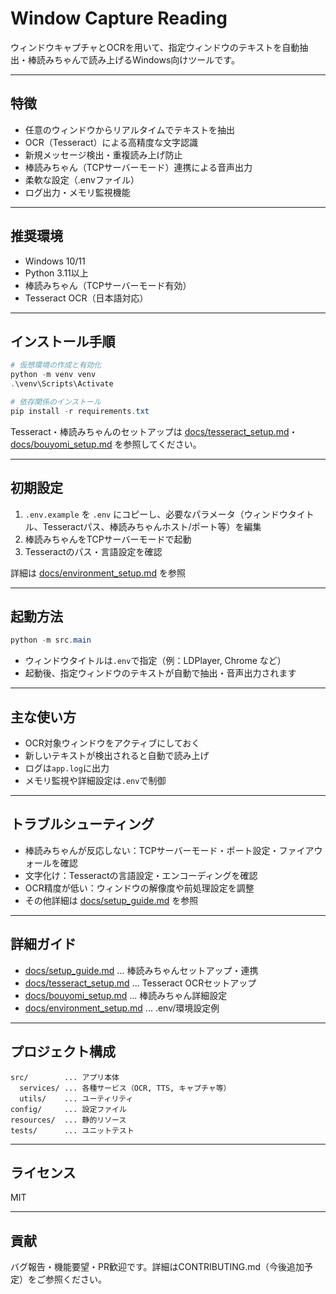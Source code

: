 # Window Capture Reading

ウィンドウキャプチャとOCRを用いて、指定ウィンドウのテキストを自動抽出・棒読みちゃんで読み上げるWindows向けツールです。

---

## 特徴
- 任意のウィンドウからリアルタイムでテキストを抽出
- OCR（Tesseract）による高精度な文字認識
- 新規メッセージ検出・重複読み上げ防止
- 棒読みちゃん（TCPサーバーモード）連携による音声出力
- 柔軟な設定（.envファイル）
- ログ出力・メモリ監視機能

---

## 推奨環境
- Windows 10/11
- Python 3.11以上
- 棒読みちゃん（TCPサーバーモード有効）
- Tesseract OCR（日本語対応）

---

## インストール手順

```powershell
# 仮想環境の作成と有効化
python -m venv venv
.\venv\Scripts\Activate

# 依存関係のインストール
pip install -r requirements.txt
```

Tesseract・棒読みちゃんのセットアップは [docs/tesseract_setup.md](docs/tesseract_setup.md)・[docs/bouyomi_setup.md](docs/bouyomi_setup.md) を参照してください。

---

## 初期設定
1. `.env.example` を `.env` にコピーし、必要なパラメータ（ウィンドウタイトル、Tesseractパス、棒読みちゃんホスト/ポート等）を編集
2. 棒読みちゃんをTCPサーバーモードで起動
3. Tesseractのパス・言語設定を確認

詳細は [docs/environment_setup.md](docs/environment_setup.md) を参照

---

## 起動方法

```powershell
python -m src.main
```

- ウィンドウタイトルは`.env`で指定（例：LDPlayer, Chrome など）
- 起動後、指定ウィンドウのテキストが自動で抽出・音声出力されます

---

## 主な使い方
- OCR対象ウィンドウをアクティブにしておく
- 新しいテキストが検出されると自動で読み上げ
- ログは`app.log`に出力
- メモリ監視や詳細設定は`.env`で制御

---

## トラブルシューティング
- 棒読みちゃんが反応しない：TCPサーバーモード・ポート設定・ファイアウォールを確認
- 文字化け：Tesseractの言語設定・エンコーディングを確認
- OCR精度が低い：ウィンドウの解像度や前処理設定を調整
- その他詳細は [docs/setup_guide.md](docs/setup_guide.md) を参照

---

## 詳細ガイド
- [docs/setup_guide.md](docs/setup_guide.md) ... 棒読みちゃんセットアップ・連携
- [docs/tesseract_setup.md](docs/tesseract_setup.md) ... Tesseract OCRセットアップ
- [docs/bouyomi_setup.md](docs/bouyomi_setup.md) ... 棒読みちゃん詳細設定
- [docs/environment_setup.md](docs/environment_setup.md) ... .env/環境設定例

---

## プロジェクト構成
```
src/        ... アプリ本体
  services/ ... 各種サービス（OCR, TTS, キャプチャ等）
  utils/    ... ユーティリティ
config/     ... 設定ファイル
resources/  ... 静的リソース
tests/      ... ユニットテスト
```

---

## ライセンス
MIT

---

## 貢献
バグ報告・機能要望・PR歓迎です。詳細はCONTRIBUTING.md（今後追加予定）をご参照ください。
